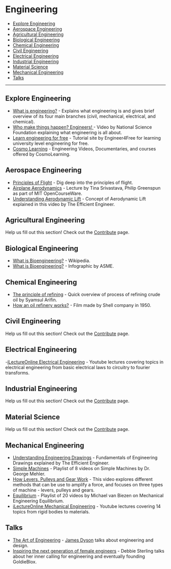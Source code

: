 # Engineering

- [Explore Engineering](#explore-engineering)
- [Aerospace Engineering](#aerospace-engineering)
- [Agricultural Engineering](#agricultural-engineering)
- [Biological Engineering](#biological-engineering)
- [Chemical Engineering](#chemical-engineering)
- [Civil Engineering](#civil-engineering)
- [Electrical Engineering](#electrical-engineering)
- [Industrial Engineering](#industrial-engineering)
- [Material Science](#material-science)
- [Mechanical Engineering](#mechanical-engineering)
- [Talks](#talks)

---

## Explore Engineering
- [What is engineering?](https://youtu.be/btGYcizV0iI) - Explains what engineering is and gives brief overview of its four main branches (civil, mechanical, electrical, and chemical).
- [Who make things happen? Engineers! ](https://youtu.be/FAJGx3zP-Eo) - Video by National Science Foundation explaining what engineering is all about.
- [Learn engineering for free](https://www.engineer4free.com) - Tutorial site by Engineer4Free for learning university level engineering for free.
- [Cosmo Learning](https://cosmolearning.org/engineering/) - Engineering Videos, Documentaries, and courses offered by CosmoLearning.

## Aerospace Engineering
- [Principles of Flight](https://youtu.be/5O-j0w-h7v0) - Dig deep into the principles of flight.
- [Airplane Aerodynamics](https://youtu.be/edLnZgF9mUg) - Lecture by Tina Srivastava, Philip Greenspun as part of MIT OpenCourseWare.
- [Understanding Aerodynamic Lift](https://youtu.be/E3i_XHlVCeU) - Concept of Aerodynamic Lift explained in this video by The Efficient Engineer.

## Agricultural Engineering
Help us fill out this section! Check out the [Contribute](@/contribute/_index.md) page.

## Biological Engineering
- [What is Bioengineering?](https://en.wikipedia.org/wiki/Biological_engineering) - Wikipedia.
- [What is Bioengineering?](https://www.asme.org/topics-resources/content/infographic-what-is-bioengineering) - Infographic by ASME.

## Chemical Engineering
- [The principle of refining](https://www.youtube.com/watch?v=k4cVxGndh9g) - Quick overview of process of refining crude oil by Syamsul Arifin.
- [How an oil refinery works?](https://www.youtube.com/watch?v=hC1PKRmiEvs) - Film made by Shell company in 1950.

## Civil Engineering
Help us fill out this section! Check out the [Contribute](@/contribute/_index.md) page.

## Electrical Engineering
-[iLectureOnline Electrical Engineering](http://www.ilectureonline.com/lectures/subject/ENGINEERING/28) - Youtube lectures covering topics in electrical engineering from basic electrical laws to circuitry to fourier transforms.

## Industrial Engineering
Help us fill out this section! Check out the [Contribute](@/contribute/_index.md) page.

## Material Science
Help us fill out this section! Check out the [Contribute](@/contribute/_index.md) page.

## Mechanical Engineering
- [Understanding Engineering Drawings](https://youtu.be/ht9GwXQMgpo) - Fundamentals of Engineering Drawings explained by The Efficient Engineer.
- [Simple Machines](https://www.youtube.com/playlist?list=PLX2gX-ftPVXUjkEEXJoC0mx8mxTlfqpCn) - Playlist of 8 videos on Simple Machines by Dr. George Mehler.
- [How Levers, Pulleys and Gear Work](https://youtu.be/JnYVz1TSmBQ) - This video explores different methods that can be use to amplify a force, and focuses on three types of machine - levers, pulleys and gears.
- [Equilibrium](https://www.youtube.com/playlist?list=PLX2gX-ftPVXUjkEEXJoC0mx8mxTlfqpCn) - Playlist of 20 videos by Michael van Biezen on Mechanical Engineering Equilibrium.
- [iLectureOnline Mechanical Engineering](http://www.ilectureonline.com/lectures/subject/ENGINEERING/29) - Youtube lectures covering 14 topics from rigid bodies to materials.

## Talks
- [The Art of Engineering](https://archive.org/details/podcast_businessleadership-video_the-art-engineering_1000084846101) - [James Dyson](https://en.wikipedia.org/wiki/James_Dyson) talks about engineering and design.
- [Inspiring the next generation of female engineers](https://youtu.be/FEeTLopLkEo) - Debbie Sterling talks about her inner calling for engineering and eventually founding GoldieBlox.
